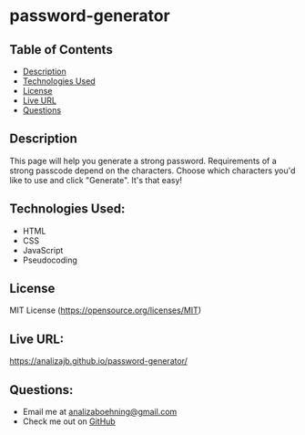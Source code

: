 # password-generator

## Table of Contents
  - [Description](#description)
  - [Technologies Used](#technologies-used)
  - [License](#license)
  - [Live URL](#live-url)
  - [Questions](#questions)

## Description
This page will help you generate a strong password. Requirements of a strong passcode depend on the characters. Choose which characters you'd like to use and click "Generate". It's that easy!

## Technologies Used:
* HTML
* CSS
* JavaScript
* Pseudocoding

## License
  MIT License
  (https://opensource.org/licenses/MIT)

## Live URL:
https://analizajb.github.io/password-generator/

## Questions:
- Email me at <analizaboehning@gmail.com>
- Check me out on [GitHub](https://github.com/analizajb)
  
